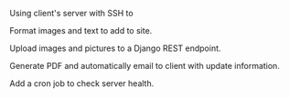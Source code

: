 Using client's server with SSH to

Format images and text to add to site.

Upload images and pictures to a Django REST endpoint.

Generate PDF and automatically email to client with update information.

Add a cron job to check server health.
